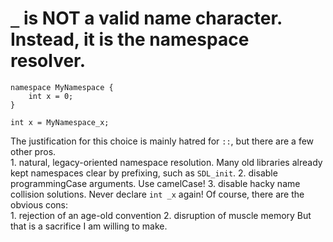 # `_` is NOT a valid name character. Instead, it is the namespace resolver.

    namespace MyNamespace {
        int x = 0;
    }

    int x = MyNamespace_x;

The justification for this choice is mainly hatred for `::`, but there are a few other pros.<br>
    1. natural, legacy-oriented namespace resolution. Many old libraries already kept namespaces clear by prefixing, such as `SDL_init`.
    2. disable programmingCase arguments. Use camelCase!
    3. disable hacky name collision solutions. Never declare `int _x` again!
Of course, there are the obvious cons:<br>
    1. rejection of an age-old convention
    2. disruption of muscle memory
But <farquaad> that is a sacrifice I am willing to make. </farquaad>

